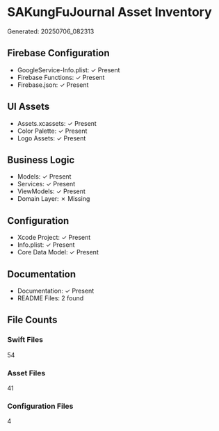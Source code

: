 # SAKungFuJournal Asset Inventory
Generated: 20250706_082313

## Firebase Configuration
- GoogleService-Info.plist: ✓ Present
- Firebase Functions: ✓ Present
- Firebase.json: ✓ Present

## UI Assets
- Assets.xcassets: ✓ Present
- Color Palette: ✓ Present
- Logo Assets: ✓ Present

## Business Logic
- Models: ✓ Present
- Services: ✓ Present
- ViewModels: ✓ Present
- Domain Layer: ✗ Missing

## Configuration
- Xcode Project: ✓ Present
- Info.plist: ✓ Present
- Core Data Model: ✓ Present

## Documentation
- Documentation: ✓ Present
- README Files: 2 found

## File Counts
### Swift Files
54
### Asset Files
41
### Configuration Files
4
